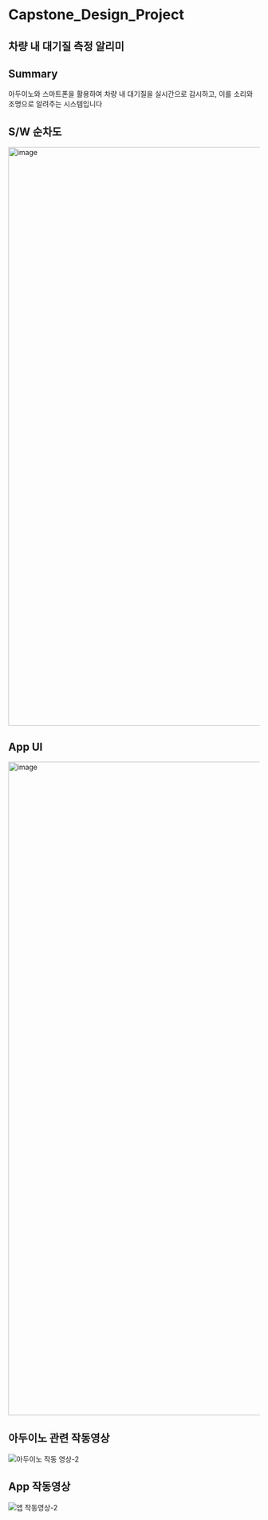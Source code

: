# Capstone_Design_Project
## 차량 내 대기질 측정 알리미
## Summary
아두이노와 스마트폰을 활용하여 차량 내 대기질을 실시간으로 감시하고, 이를 소리와 조명으로 알려주는 시스템입니다
## S/W 순차도
<img width="1158" alt="image" src="https://github.com/Jche5089/Capstone_Design_Project/assets/74548789/76f9d8ca-3a26-462a-8dd3-58081e4188e3">

## App UI
<img width="1308" alt="image" src="https://github.com/Jche5089/Capstone_Design_Project/assets/74548789/f6cea3a7-5821-4a50-b0ab-f4c9d80b9f3f">

## 아두이노 관련 작동영상
![아두이노 작동 영상-2](https://github.com/Jche5089/Capstone_Design_Project/assets/74548789/56f78511-8f44-4fcf-85b7-02129bd413a6)

## App 작동영상
![앱 작동영상-2](https://github.com/Jche5089/Capstone_Design_Project/assets/74548789/2699983c-3a2f-4502-99f8-4194b16dae2d)

